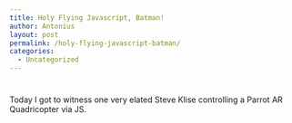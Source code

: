 ```yaml
---
title: Holy Flying Javascript, Batman!
author: Antonius
layout: post
permalink: /holy-flying-javascript-batman/
categories:
  - Uncategorized
---
```

# 

Today I got to witness one very elated Steve Klise controlling a Parrot AR Quadricopter via JS.
